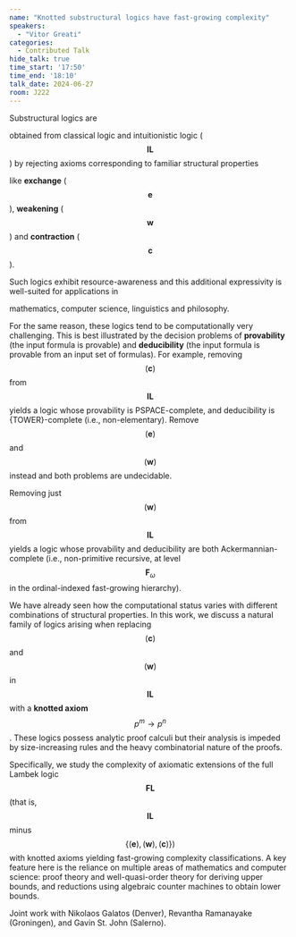 ```yaml
---
name: "Knotted substructural logics have fast-growing complexity"
speakers:
  - "Vitor Greati"
categories:
  - Contributed Talk
hide_talk: true
time_start: '17:50'
time_end: '18:10'
talk_date: 2024-06-27
room: J222
---
```














Substructural logics are 

 obtained from classical logic and intuitionistic
logic ($$\mathbf{IL}$$) by rejecting axioms corresponding to familiar structural properties


like 
**exchange** ($$\mathbf e$$),
**weakening** ($$\mathbf w$$)
and **contraction** ($$\mathbf c$$). 









Such logics exhibit resource-awareness and this additional expressivity is well-suited for applications in



mathematics, computer science, linguistics and philosophy.






For the same reason, these logics tend to be computationally very challenging. This is best illustrated by the decision problems of
**provability** (the input formula is provable) and **deducibility** (the input formula is provable from an input set of formulas).
For example, removing
$$(\mathbf c)$$ from $$\mathbf{IL}$$
yields a logic whose provability is
PSPACE-complete, and
deducibility is 
{TOWER}-complete (i.e., non-elementary).
Remove $$(\mathbf e)$$ and $$(\mathbf w)$$
instead
and both problems are undecidable.


Removing just $$(\mathbf w)$$ from $$\mathbf{IL}$$ yields a logic whose provability and deducibility are both
Ackermannian-complete (i.e., non-primitive recursive, at level $$\mathbf{F}_\omega$$ in the ordinal-indexed fast-growing hierarchy).





We have already seen how the computational status varies with different combinations of structural properties. In this work, we discuss a natural family of logics arising when replacing $$(\mathbf c)$$ and $$(\mathbf w)$$ in $$\mathbf{IL}$$ with a **knotted axiom** $$p^m \to p^n$$.
These logics possess analytic proof calculi but their analysis is impeded by size-increasing rules and the heavy combinatorial nature of the proofs.

Specifically, we study the complexity of axiomatic extensions of the full Lambek logic $$\mathbf{FL}$$ (that is, $$\mathbf{IL}$$ minus  $$\{(\mathbf e), (\mathbf w), (\mathbf c) \})$$ with knotted axioms yielding fast-growing complexity classifications.
A key feature here is the reliance on
multiple areas of mathematics and
computer science:
proof theory and well-quasi-order theory
for deriving upper bounds,
and reductions using algebraic counter machines
to obtain lower bounds.





Joint work with Nikolaos Galatos (Denver), Revantha Ramanayake (Groningen), and Gavin St. John (Salerno).

















